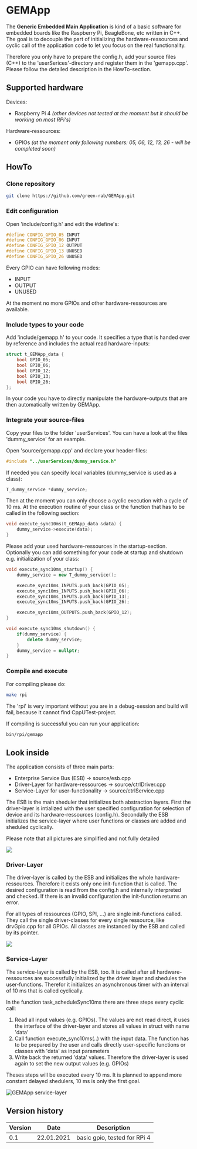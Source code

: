 # GEMApp #

The **Generic Embedded Main Application** is kind of a basic software for embedded boards like the Raspberry Pi, BeagleBone, etc written in C++. The goal is to decouple the part of initializing the hardware-ressources and cyclic call of the application code to let you focus on the real functionality.

Therefore you only have to prepare the config.h, add your source files (C++) to the 'userSerices'-directory and register them in the 'gemapp.cpp'. Please follow the detailed description in the HowTo-section.

## Supported hardware ##

Devices:

- Raspberry Pi 4 _(other devices not tested at the moment but it should be working on most RPi's)_

Hardware-ressources:

- GPIOs _(at the moment only following numbers: 05, 06, 12, 13, 26 - will be completed soon)_

## HowTo ##

### Clone repository ###

```bash
git clone https://github.com/green-rab/GEMApp.git
```

### Edit configuration ###

Open 'include/config.h' and edit the #define's:

```cpp
#define CONFIG_GPIO_05 INPUT
#define CONFIG_GPIO_06 INPUT
#define CONFIG_GPIO_12 OUTPUT
#define CONFIG_GPIO_13 UNUSED
#define CONFIG_GPIO_26 UNUSED
```

Every GPIO can have following modes:

- INPUT
- OUTPUT
- UNUSED

At the moment no more GPIOs and other hardware-ressources are available.

### Include types to your code ###

Add 'include/gemapp.h' to your code. It specifies a type that is handed over by reference and includes the actual read hardware-inputs:

```cpp
struct t_GEMApp_data {
    bool GPIO_05;
    bool GPIO_06;
    bool GPIO_12;
    bool GPIO_13;
    bool GPIO_26;
};
```

In your code you have to directly manipulate the hardware-outputs that are then automatically written by GEMApp.

### Integrate your source-files ###

Copy your files to the folder 'userServices'. You can have a look at the files 'dummy_service' for an example.

Open 'source/gemapp.cpp' and declare your header-files:

```cpp
#include "../userServices/dummy_service.h"
```

If needed you can specify local variables (dummy_service is used as a class):

```cpp
T_dummy_service *dummy_service;
```

Then at the moment you can only choose a cyclic execution with a cycle of 10 ms. At the execution routine of your class or the function that has to be called in the following section:

```cpp
void execute_sync10ms(t_GEMApp_data &data) {
    dummy_service->execute(data);
}
```

Please add your used hardware-ressources in the startup-section. Optionally you can add something for your code at startup and shutdown e.g. initialization of your class:

```cpp
void execute_sync10ms_startup() {
    dummy_service = new T_dummy_service();

    execute_sync10ms_INPUTS.push_back(GPIO_05);
    execute_sync10ms_INPUTS.push_back(GPIO_06);
    execute_sync10ms_INPUTS.push_back(GPIO_13);
    execute_sync10ms_INPUTS.push_back(GPIO_26);

    execute_sync10ms_OUTPUTS.push_back(GPIO_12);
}

void execute_sync10ms_shutdown() {
    if(dummy_service) {
        delete dummy_service;
    }
    dummy_service = nullptr;
}
```

### Compile and execute ###

For compiling please do:

```bash
make rpi
```

The 'rpi' is very important without you are in a debug-session and build will fail, because it cannot find CppUTest-project.

If compiling is successful you can run your application:

```bash
bin/rpi/gemapp
```

## Look inside ##

The application consists of three main parts:

- Enterprise Service Bus (ESB) -> source/esb.cpp
- Driver-Layer for hardware-ressources -> source/ctrlDriver.cpp
- Service-Layer for user-functionality -> source/ctrlService.cpp

The ESB is the main sheduler that initializes both abstraction layers. First the driver-layer is intialized with the user specified configuration for selection of device and its hardware-ressources (config.h). Secondally the ESB initializes the service-layer where user functions or classes are added and sheduled cyclically.

Please note that all pictures are simplified and not fully detailed

![](pictures/GEMApp_concept.png)

### Driver-Layer ###

The driver-layer is called by the ESB and initializes the whole hardware-ressources. Therefore it exists only one init-function that is called. The desired configuration is read from the config.h and internally interpreted and checked. If there is an invalid configuration the init-function returns an error.

For all types of ressources (GPIO, SPI, ...) are single init-functions called. They call the single driver-classes for every single ressource, like drvGpio.cpp for all GPIOs. All classes are instanced by the ESB and called by its pointer.

![](pictures/GEMApp_driverLayer.png)

### Service-Layer ###

The service-layer is called by the ESB, too. It is called after all hardware-ressources are successfully initialized by the driver layer and shedules the user-functions. Therefor it initializes an asynchronous timer with an interval of 10 ms that is called cyclically.

In the function task_scheduleSync10ms there are three steps every cyclic call:

1. Read all input values (e.g. GPIOs). The values are not read direct, it uses the interface of the driver-layer and stores all values in struct with name 'data'
2. Call function execute_sync10ms(..) with the input data. The function has to be prepared by the user and calls directly user-specific functions or classes with 'data' as input parameters
3. Write back the returned 'data' values. Therefore the driver-layer is used again to set the new output values (e.g. GPIOs)

Theses steps will be executed every 10 ms. It is planned to append more constant delayed shedulers, 10 ms is only the first goal.

![GEMApp service-layer](https://lucid.app/publicSegments/view/b654f2ac-fbf0-4bd9-be9c-682a3aeca9eb/image.png "service-layer")

## Version history ##

| Version | Date | Description |
| --- | --- | --- |
| 0.1     | 22.01.2021 | basic gpio, tested for RPi 4 |
